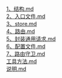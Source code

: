 [1、结构.md](./1、结构.md)<br/>[2、入口文件.md](./2、入口文件.md)<br/>[3、store.md](./3、store.md)<br/>[4、路由.md](./4、路由.md)<br/>[5、封装通用请求.md](./5、封装通用请求.md)<br/>[6、配置文件.md](./6、配置文件.md)<br/>[7、路由守卫.md](./7、路由守卫.md)<br/>[工具方法.md](./工具方法.md)<br/>[说明.md](./说明.md)<br/>